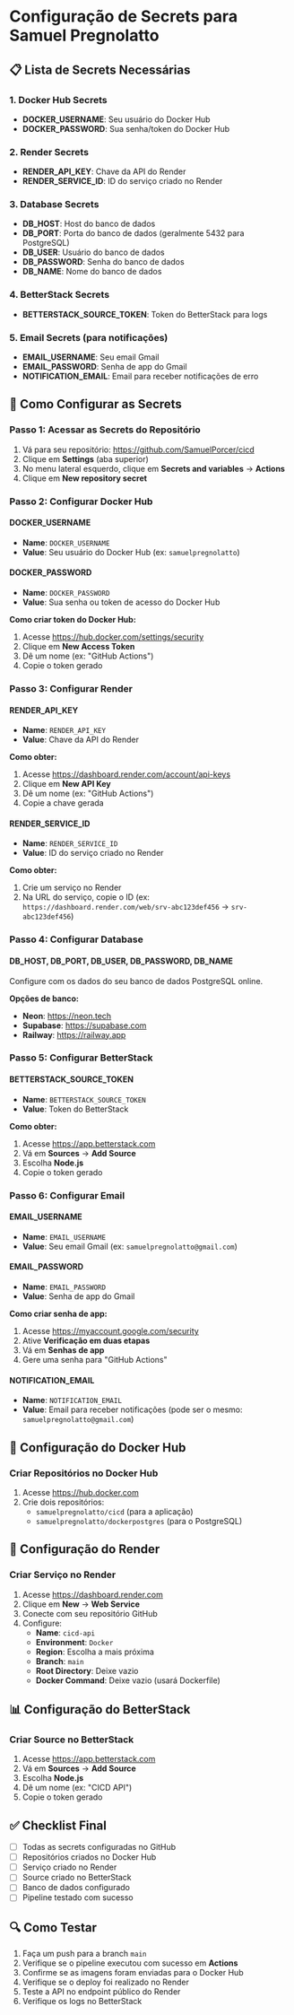 # Configuração de Secrets para Samuel Pregnolatto

## 📋 Lista de Secrets Necessárias

### 1. Docker Hub Secrets
- **DOCKER_USERNAME**: Seu usuário do Docker Hub
- **DOCKER_PASSWORD**: Sua senha/token do Docker Hub

### 2. Render Secrets
- **RENDER_API_KEY**: Chave da API do Render
- **RENDER_SERVICE_ID**: ID do serviço criado no Render

### 3. Database Secrets
- **DB_HOST**: Host do banco de dados
- **DB_PORT**: Porta do banco de dados (geralmente 5432 para PostgreSQL)
- **DB_USER**: Usuário do banco de dados
- **DB_PASSWORD**: Senha do banco de dados
- **DB_NAME**: Nome do banco de dados

### 4. BetterStack Secrets
- **BETTERSTACK_SOURCE_TOKEN**: Token do BetterStack para logs

### 5. Email Secrets (para notificações)
- **EMAIL_USERNAME**: Seu email Gmail
- **EMAIL_PASSWORD**: Senha de app do Gmail
- **NOTIFICATION_EMAIL**: Email para receber notificações de erro

## 🔧 Como Configurar as Secrets

### Passo 1: Acessar as Secrets do Repositório
1. Vá para seu repositório: https://github.com/SamuelPorcer/cicd
2. Clique em **Settings** (aba superior)
3. No menu lateral esquerdo, clique em **Secrets and variables** → **Actions**
4. Clique em **New repository secret**

### Passo 2: Configurar Docker Hub

#### DOCKER_USERNAME
- **Name**: `DOCKER_USERNAME`
- **Value**: Seu usuário do Docker Hub (ex: `samuelpregnolatto`)

#### DOCKER_PASSWORD
- **Name**: `DOCKER_PASSWORD`
- **Value**: Sua senha ou token de acesso do Docker Hub

**Como criar token do Docker Hub:**
1. Acesse https://hub.docker.com/settings/security
2. Clique em **New Access Token**
3. Dê um nome (ex: "GitHub Actions")
4. Copie o token gerado

### Passo 3: Configurar Render

#### RENDER_API_KEY
- **Name**: `RENDER_API_KEY`
- **Value**: Chave da API do Render

**Como obter:**
1. Acesse https://dashboard.render.com/account/api-keys
2. Clique em **New API Key**
3. Dê um nome (ex: "GitHub Actions")
4. Copie a chave gerada

#### RENDER_SERVICE_ID
- **Name**: `RENDER_SERVICE_ID`
- **Value**: ID do serviço criado no Render

**Como obter:**
1. Crie um serviço no Render
2. Na URL do serviço, copie o ID (ex: `https://dashboard.render.com/web/srv-abc123def456` → `srv-abc123def456`)

### Passo 4: Configurar Database

#### DB_HOST, DB_PORT, DB_USER, DB_PASSWORD, DB_NAME
Configure com os dados do seu banco de dados PostgreSQL online.

**Opções de banco:**
- **Neon**: https://neon.tech
- **Supabase**: https://supabase.com
- **Railway**: https://railway.app

### Passo 5: Configurar BetterStack

#### BETTERSTACK_SOURCE_TOKEN
- **Name**: `BETTERSTACK_SOURCE_TOKEN`
- **Value**: Token do BetterStack

**Como obter:**
1. Acesse https://app.betterstack.com
2. Vá em **Sources** → **Add Source**
3. Escolha **Node.js**
4. Copie o token gerado

### Passo 6: Configurar Email

#### EMAIL_USERNAME
- **Name**: `EMAIL_USERNAME`
- **Value**: Seu email Gmail (ex: `samuelpregnolatto@gmail.com`)

#### EMAIL_PASSWORD
- **Name**: `EMAIL_PASSWORD`
- **Value**: Senha de app do Gmail

**Como criar senha de app:**
1. Acesse https://myaccount.google.com/security
2. Ative **Verificação em duas etapas**
3. Vá em **Senhas de app**
4. Gere uma senha para "GitHub Actions"

#### NOTIFICATION_EMAIL
- **Name**: `NOTIFICATION_EMAIL`
- **Value**: Email para receber notificações (pode ser o mesmo: `samuelpregnolatto@gmail.com`)

## 🐳 Configuração do Docker Hub

### Criar Repositórios no Docker Hub
1. Acesse https://hub.docker.com
2. Crie dois repositórios:
   - `samuelpregnolatto/cicd` (para a aplicação)
   - `samuelpregnolatto/dockerpostgres` (para o PostgreSQL)

## 🚀 Configuração do Render

### Criar Serviço no Render
1. Acesse https://dashboard.render.com
2. Clique em **New** → **Web Service**
3. Conecte com seu repositório GitHub
4. Configure:
   - **Name**: `cicd-api`
   - **Environment**: `Docker`
   - **Region**: Escolha a mais próxima
   - **Branch**: `main`
   - **Root Directory**: Deixe vazio
   - **Docker Command**: Deixe vazio (usará Dockerfile)

## 📊 Configuração do BetterStack

### Criar Source no BetterStack
1. Acesse https://app.betterstack.com
2. Vá em **Sources** → **Add Source**
3. Escolha **Node.js**
4. Dê um nome (ex: "CICD API")
5. Copie o token gerado

## ✅ Checklist Final

- [ ] Todas as secrets configuradas no GitHub
- [ ] Repositórios criados no Docker Hub
- [ ] Serviço criado no Render
- [ ] Source criado no BetterStack
- [ ] Banco de dados configurado
- [ ] Pipeline testado com sucesso

## 🔍 Como Testar

1. Faça um push para a branch `main`
2. Verifique se o pipeline executou com sucesso em **Actions**
3. Confirme se as imagens foram enviadas para o Docker Hub
4. Verifique se o deploy foi realizado no Render
5. Teste a API no endpoint público do Render
6. Verifique os logs no BetterStack 